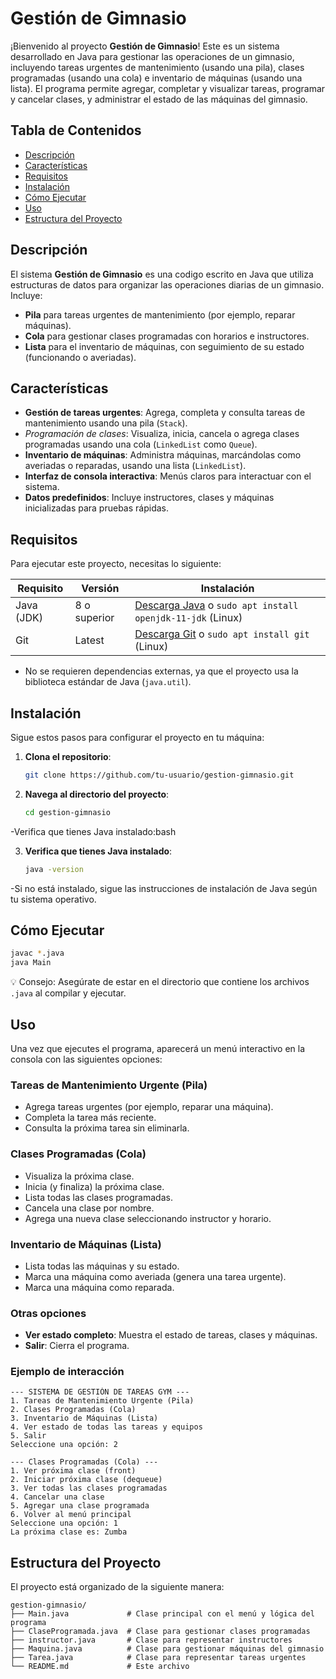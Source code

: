 # Gestión de Gimnasio

¡Bienvenido al proyecto **Gestión de Gimnasio**! Este es un sistema desarrollado en Java para gestionar las operaciones de un gimnasio, incluyendo tareas urgentes de mantenimiento (usando una pila), clases programadas (usando una cola) e inventario de máquinas (usando una lista). El programa permite agregar, completar y visualizar tareas, programar y cancelar clases, y administrar el estado de las máquinas del gimnasio.

## Tabla de Contenidos
- [Descripción](#descripción)
- [Características](#características)
- [Requisitos](#requisitos)
- [Instalación](#instalación)
- [Cómo Ejecutar](#cómo-ejecutar)
- [Uso](#uso)
- [Estructura del Proyecto](#estructura-del-proyecto)

## Descripción
El sistema **Gestión de Gimnasio** es una codigo escrito en Java que utiliza estructuras de datos para organizar las operaciones diarias de un gimnasio. Incluye:
- **Pila** para tareas urgentes de mantenimiento (por ejemplo, reparar máquinas).
- **Cola** para gestionar clases programadas con horarios e instructores.
- **Lista** para el inventario de máquinas, con seguimiento de su estado (funcionando o averiadas).

## Características
- **Gestión de tareas urgentes**: Agrega, completa y consulta tareas de mantenimiento usando una pila (`Stack`).
- *Programación de clases*: Visualiza, inicia, cancela o agrega clases programadas usando una cola (`LinkedList` como `Queue`).
- **Inventario de máquinas**: Administra máquinas, marcándolas como averiadas o reparadas, usando una lista (`LinkedList`).
- **Interfaz de consola interactiva**: Menús claros para interactuar con el sistema.
- **Datos predefinidos**: Incluye instructores, clases y máquinas inicializadas para pruebas rápidas.

## Requisitos
Para ejecutar este proyecto, necesitas lo siguiente:

| Requisito  | Versión      | Instalación                                                                 |
|------------|--------------|-----------------------------------------------------------------------------|
| Java (JDK) | 8 o superior | [Descarga Java](https://www.oracle.com/java/technologies/javase-downloads.html) o `sudo apt install openjdk-11-jdk` (Linux) |
| Git        | Latest       | [Descarga Git](https://git-scm.com/downloads) o `sudo apt install git` (Linux) |

- No se requieren dependencias externas, ya que el proyecto usa la biblioteca estándar de Java (`java.util`).

## Instalación
Sigue estos pasos para configurar el proyecto en tu máquina:

1. **Clona el repositorio**:
   ```bash
   git clone https://github.com/tu-usuario/gestion-gimnasio.git
   
2. **Navega al directorio del proyecto**:
   ```bash
   cd gestion-gimnasio

-Verifica que tienes Java instalado:bash

3. **Verifica que tienes Java instalado**:
   ```bash
   java -version
-Si no está instalado, sigue las instrucciones de instalación de Java según tu sistema operativo.

## Cómo Ejecutar
```bash
javac *.java
java Main
```

💡 Consejo: Asegúrate de estar en el directorio que contiene los archivos `.java` al compilar y ejecutar.

## Uso
Una vez que ejecutes el programa, aparecerá un menú interactivo en la consola con las siguientes opciones:

### Tareas de Mantenimiento Urgente (Pila)
- Agrega tareas urgentes (por ejemplo, reparar una máquina).
- Completa la tarea más reciente.
- Consulta la próxima tarea sin eliminarla.

### Clases Programadas (Cola)
- Visualiza la próxima clase.
- Inicia (y finaliza) la próxima clase.
- Lista todas las clases programadas.
- Cancela una clase por nombre.
- Agrega una nueva clase seleccionando instructor y horario.

### Inventario de Máquinas (Lista)
- Lista todas las máquinas y su estado.
- Marca una máquina como averiada (genera una tarea urgente).
- Marca una máquina como reparada.

### Otras opciones
- **Ver estado completo**: Muestra el estado de tareas, clases y máquinas.
- **Salir**: Cierra el programa.

### Ejemplo de interacción
```
--- SISTEMA DE GESTIÓN DE TAREAS GYM ---
1. Tareas de Mantenimiento Urgente (Pila)
2. Clases Programadas (Cola)
3. Inventario de Máquinas (Lista)
4. Ver estado de todas las tareas y equipos
5. Salir
Seleccione una opción: 2

--- Clases Programadas (Cola) ---
1. Ver próxima clase (front)
2. Iniciar próxima clase (dequeue)
3. Ver todas las clases programadas
4. Cancelar una clase
5. Agregar una clase programada
6. Volver al menú principal
Seleccione una opción: 1
La próxima clase es: Zumba
```

## Estructura del Proyecto
El proyecto está organizado de la siguiente manera:
```
gestion-gimnasio/
├── Main.java             # Clase principal con el menú y lógica del programa
├── ClaseProgramada.java  # Clase para gestionar clases programadas
├── instructor.java       # Clase para representar instructores
├── Maquina.java          # Clase para gestionar máquinas del gimnasio
├── Tarea.java            # Clase para representar tareas urgentes
└── README.md             # Este archivo
```

